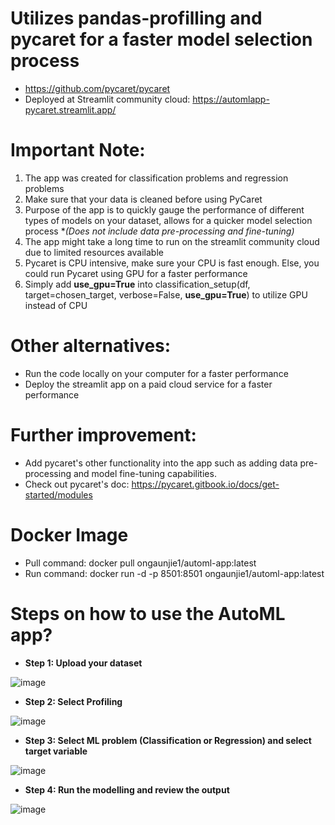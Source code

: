# Utilizes pandas-profilling and pycaret for a faster model selection process 
* https://github.com/pycaret/pycaret
* Deployed at Streamlit community cloud: https://automlapp-pycaret.streamlit.app/
  
# Important Note: 
1) The app was created for classification problems and regression problems
2) Make sure that your data is cleaned before using PyCaret
3) Purpose of the app is to quickly gauge the performance of different types of models on your dataset, allows for a quicker model selection process **(Does not include data pre-processing and fine-tuning)*
4) The app might take a long time to run on the streamlit community cloud due to limited resources available
5) Pycaret is CPU intensive, make sure your CPU is fast enough. Else, you could run Pycaret using GPU for a faster performance
6) Simply add **use_gpu=True** into classification_setup(df, target=chosen_target, verbose=False, **use_gpu=True**) to utilize GPU instead of CPU

# Other alternatives:
* Run the code locally on your computer for a faster performance
* Deploy the streamlit app on a paid cloud service for a faster performance

# Further improvement:
* Add pycaret's other functionality into the app such as adding data pre-processing and model fine-tuning capabilities.
* Check out pycaret's doc: https://pycaret.gitbook.io/docs/get-started/modules

# Docker Image
* Pull command: docker pull ongaunjie1/automl-app:latest
* Run command: docker run -d -p 8501:8501 ongaunjie1/automl-app:latest

# Steps on how to use the AutoML app?

* **Step 1: Upload your dataset**

![image](https://github.com/ongaunjie1/automl_streamlit/assets/118142884/643dd549-acf5-4862-9fb6-f31d9a8a54f7)

* **Step 2: Select Profiling** 

![image](https://github.com/ongaunjie1/automl_streamlit/assets/118142884/02bdc253-3ac2-4d5b-9ba4-daca22f48f2f)

* **Step 3: Select ML problem (Classification or Regression) and select target variable**

![image](https://github.com/ongaunjie1/automl_streamlit/assets/118142884/81790877-548f-42ee-a607-7a1f8a6f891b)

* **Step 4: Run the modelling and review the output**

![image](https://github.com/ongaunjie1/automl_streamlit/assets/118142884/598839fc-b4b0-413c-abf7-5ce577314ab8)





